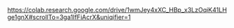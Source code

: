 https://colab.research.google.com/drive/1wmJey4xXC_HBp_x3LzOqiK41LHge1gnX#scrollTo=3ga1IfFiAcrX&uniqifier=1
